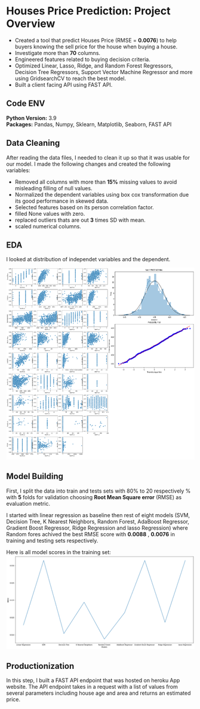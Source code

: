 # Houses Price Prediction: Project Overview

* Created a tool that predict Houses Price (RMSE = **0.0076**) to help buyers knowing the sell price for the house when buying a house.
* Investigate more than **70** columns.
* Engineered features related to buying decision criteria.
* Optimized Linear, Lasso, Ridge, and Random Forest Regressors, Decision Tree Regressors, Support Vector Machine Regressor and more using GridsearchCV to reach the best model.
* Built a client facing API using FAST API.

## Code ENV

**Python Version:** 3.9  
**Packages:** Pandas, Numpy, Sklearn, Matplotlib, Seaborn, FAST API

## Data Cleaning

After reading the data files, I needed to clean it up so that it was usable for our model. I made the following changes and created the following variables:

* Removed all columns with more than **15%** missing values to avoid misleading filling of null values.
* Normalized the dependent variables using box cox transformation due its good performance in skewed data.
* Selected features based on its person correlation factor.
* filled None values with zero.
* replaced outliers thats are out **3** times SD with mean.
* scaled numerical columns.
  
## EDA

I looked at distribution of independet variables and the dependent.

![alt text](images/EDA.png "EDA")

## Model Building

First, I split the data into train and tests sets with 80% to 20 respectively % with **5** folds for validation choosing **Root Mean Square error** (RMSE) as evaluation metric.

I started with linear regression as baseline then rest of eight models (SVM, Decision Tree, K Nearest Neighbors, Random Forest, AdaBoost Regressor, Gradient Boost Regressor, Ridge Regression and lasso Regression) where Random fores achived the best RMSE score with **0.0088** , **0.0076** in training and testing sets respectively.

Here is all model scores in the training set:
![alt text](images/scores.png "Models scores")

## Productionization

In this step, I built a FAST API endpoint that was hosted on heroku App website. The API endpoint takes in a request with a list of values from several parameters including house age and area  and returns an estimated price.
